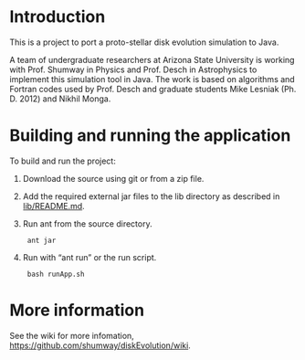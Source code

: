 # Introduction

This is a project to port a proto-stellar disk evolution simulation to Java.

A team of undergraduate researchers at Arizona State University
is working with Prof. Shumway in Physics and
Prof. Desch in Astrophysics to implement this simulation tool in Java.
The work is based on algorithms and Fortran codes used by Prof. Desch
and graduate students Mike Lesniak (Ph. D. 2012) and Nikhil Monga.

# Building and running the application

To build and run the project:

1. Download the source using git or from a zip file.

2. Add the required external jar files to the lib directory as described in 
   [lib/README.md](https://github.com/shumway/diskEvolution/blob/master/lib/README).

3. Run ant from the source directory.

        ant jar

4. Run with “ant run” or the run script.

        bash runApp.sh

# More information

See the wiki for more infomation, https://github.com/shumway/diskEvolution/wiki.